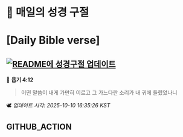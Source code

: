 # 🙏 매일의 성경 구절
# [Daily Bible verse]
## [![README에 성경구절 업데이트](https://github.com/DONGSUKA/first_test/actions/workflows/update-readme-bible.yml/badge.svg)](https://github.com/DONGSUKA/first_test/actions/workflows/update-readme-bible.yml)
<!-- START_BIBLE_VERSE -->
📖 **욥기 4:12**
> 어떤 말씀이 내게 가만히 이르고 그 가느다란 소리가 내 귀에 들렸었나니

🕊️ _업데이트 시각: 2025-10-10 16:35:26 KST_
  <!-- END_BIBLE_VERSE -->
## GITHUB_ACTION
